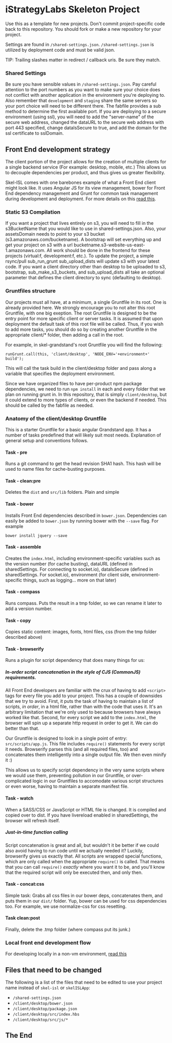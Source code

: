 # iStrategyLabs Skeleton Project

Use this as a template for new projects. Don't commit
project-specific code back to this repository. You should fork or make a new
repository for your project.

Settings are found in `/shared-settings.json`. `/shared-settings.json` is utilized by deployment code and must be valid json.

TIP: Trailing slashes matter in redirect / callback uris. Be sure they match.

### Shared Settings

Be sure you have sensible values in `/shared-settings.json`. Pay careful attention to the port numbers as you want to make sure your choice does not conflict with another application in the environment you're deploying to. Also remember that `development` and `staging` share the same servers so your port choice will need to be different there. The fabfile provides a sub method to determine the first available port. If you are deploying to a secure environment (using ssl), you will need to add the "server-name" of the secure web address, changed the dataURL to the secure web address with port 443 specified, change dataIsSecure to true, and add the domain for the ssl certificate to sslDomain.

## Front End development strategy

The client portion of the project allows for the creation of multiple clients for a single backend service (For example: desktop, mobile, etc.) This allows us to decouple dependencies per product, and thus gives us greater flexibility.

Skel-ISL comes with one barebones example of what a Front End client might look like. It uses Angular JS for its view management, bower for Front End dependency management and Grunt for common task management during development and deployment. For more details on this [read this](client/desktop/README.md).

### Static S3 Compilation

If you want a project that lives entirely on s3, you will need to fill in the s3BucketName that you would like to use in shared-settings.json. Also, your assetsDomain needs to point to your s3 bucket (s3.amazonaws.com/bucketname). A bootstrap will set everything up and get your project on s3 with a url bucketname.s3-website-us-east-1.amazonaws.com. All work should be done in the frontend for these projects (virtual:f, development:f, etc.). To update the project, a simple rsync/pull sub_run_grunt sub_upload_dists will update s3 with your latest code. If you want a client directory other than desktop to be uploaded to s3, bootstrap, sub_make_s3_buckets, and sub_upload_dists all take an optional parameter that defines the client directory to sync (defaulting to desktop).

### Gruntfiles structure

Our projects must all have, at a minimum, a single Gruntfile in its root. One is already provided here. We strongly encourage you to not alter this root Gruntfile, with one big exeption. The root Gruntfile is designed to be the entry point for more specific client or server tasks. It is assumed that upon deployment the default task of this root file will be called. Thus, if you wish to add more tasks, you should do so by creating another Gruntfile in the appropriate client/* folder, then adding a call in the root.

For example, in skel-grandstand's root Gruntfile you will find the following:

  `runGrunt.call(this, 'client/desktop', 'NODE_ENV='+environment+' build');`

This will call the task build in the client/desktop folder and pass along a variable that specifies the deployment environment.

Since we have organized files to have per-product npm package dependencies, we need to run `npm install` in each and every folder that we plan on running grunt in. In this repository, that is simply `client/desktop`, but it could extend to more types of clients, or even the backend if needed. This should be called by the fabfile as needed.

### Anatomy of the client/desktop Gruntfile

This is a starter Gruntfile for a basic angular Grandstand app. It has a number of tasks predefined that will likely suit most needs. Explanation of general setup and conventions follows.

#### Task - pre

Runs a git command to get the head revision SHA1 hash. This hash will be used to name files for cache-busting purposes.

#### Task - clean:pre

Deletes the `dist` and `src/lib` folders. Plain and simple

#### Task - bower

Installs Front End dependencies described in `bower.json`. Dependencies can easily be added to `bower.json` by running bower with the `--save` flag. For example

`bower install jquery --save`

#### Task - assemble

Creates the `index.html`, including environment-specific variables such as the version number (for cache busting), dataURL (defined in sharedSettings. For connecting to socket.io), dataIsSecure (defined in sharedSettings. For socket.io), environment (for client side, environment-specific things, such as logging... more on that later)

#### Task - compass

Runs compass. Puts the result in a tmp folder, so we can rename it later to add a version number.

#### Task - copy

Copies static content: images, fonts, html files, css (from the tmp folder described above)

#### Task - browserify

Runs a plugin for script dependency that does many things for us:

##### In-order script concatenation in the style of CJS (CommonJS) requirements.

All Front End developers are familiar with the crux of having to add `<script>` tags for every file you add to your project. This has a couple of downsides that we try to avoid. First, it puts the task of having to maintain a list of scripts, _in order_, in a html file, rather than with the code that uses it. It's an arbitrary limitation that we're only used to because browsers have always worked like that. Second, for every script we add to the `index.html`, the browser will spin up a separate http request in order to get it. We can do better than that.

Our Gruntfile is designed to look in a single point of entry: `src/scripts/app.js`. This file includes `require()` statements for every script it needs. Browserify parses this (and all required files, too) and concatenates them intelligently into a single output file. We then even minify it :)

This allows us to specify script dependency in the very same scripts where we would use them, preventing pollution in our Gruntfile, or over-complicated logic in our Gruntfiles to accomodate various script structures or even worse, having to maintain a separate manifest file.

#### Task - watch

When a SASS/CSS or JavaScript or HTML file is changed. It is compiled and copied over to dist. If you have livereload enabled in sharedSettings, the browser will refresh itself.

##### Just-in-time function calling

Script concatenation is great and all, but wouldn't it be better if we could also avoid having to run code until we actually needed it? Luckily, browserify gives us exactly that. All scripts are wrapped special functions, which are only called when the appropriate `require()` is called. That means that you can call `require()` _exactly_ where you want it to be, and you'll know that the required script will only be executed then, and only then.

#### Task - concat:css

Simple task: Grabs all css files in our bower deps, concatenates them, and puts them in our `dist/` folder. Yup, bower can be used for css dependencies too. For example, we use normalize-css for css resetting.

#### Task clean:post

Finally, delete the .tmp folder (where compass put its junk.)

### Local front end development flow
For developing locally in a non-vm environment, [read this](client/desktop/README.md)

## Files that need to be changed

The following is a list of the files that need to be edited to use your project name instead of `skel-isl` or `skelISLApp`:

- `/shared-settings.json`
- `/client/desktop/bower.json`
- `/client/desktop/package.json`
- `/client/desktop/src/index.hbs`
- `/client/desktop/src/js/*`

## The End